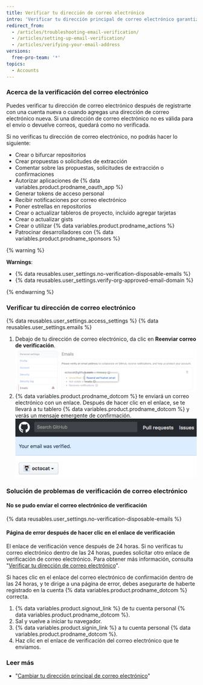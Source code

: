 ```yaml
---
title: Verificar tu dirección de correo electrónico
intro: 'Verificar tu dirección principal de correo electrónico garantiza mayor seguridad, permite que el personal {% data variables.product.prodname_dotcom %} te ayude mejor si olvidas tu contraseña y te brinda acceso a más funciones en {% data variables.product.prodname_dotcom %}.'
redirect_from:
  - /articles/troubleshooting-email-verification/
  - /articles/setting-up-email-verification/
  - /articles/verifying-your-email-address
versions:
  free-pro-team: '*'
topics:
  - Accounts
---
```


### Acerca de la verificación del correo electrónico

Puedes verificar tu dirección de correo electrónico después de registrarte con una cuenta nueva o cuando agregas una dirección de correo electrónico nueva. Si una dirección de correo electrónico no es válida para el envío o devuelve correos, quedará como no verificada.

Si no verificas tu dirección de correo electrónico, no podrás hacer lo siguiente:
  - Crear o bifurcar repositorios
  - Crear propuestas o solicitudes de extracción
  - Comentar sobre las propuestas, solicitudes de extracción o confirmaciones
  - Autorizar aplicaciones de {% data variables.product.prodname_oauth_app %}
  - Generar tokens de acceso personal
  - Recibir notificaciones por correo electrónico
  - Poner estrellas en repositorios
  - Crear o actualizar tableros de proyecto, incluido agregar tarjetas
  - Crear o actualizar gists
  - Crear o utilizar {% data variables.product.prodname_actions %}
  - Patrocinar desarrolladores con {% data variables.product.prodname_sponsors %}

{% warning %}

**Warnings**:

- {% data reusables.user_settings.no-verification-disposable-emails %}
- {% data reusables.user_settings.verify-org-approved-email-domain %}

{% endwarning %}

### Verificar tu dirección de correo electrónico

{% data reusables.user_settings.access_settings %}
{% data reusables.user_settings.emails %}
1. Debajo de tu dirección de correo electrónico, da clic en **Reenviar correo de verificación**. ![Reenviar enlace de verificación por correo electrónico](/assets/images/help/settings/email-verify-button.png)
4. {% data variables.product.prodname_dotcom %} te enviará un correo electrónico con un enlace. Después de hacer clic en el enlace, se te llevará a tu tablero {% data variables.product.prodname_dotcom %} y verás un mensaje emergente de confirmación. ![Mensaje emergente que confirma que se verificó tu correo electrónico](/assets/images/help/settings/email-verification-confirmation-banner.png)

### Solución de problemas de verificación de correo electrónico

#### No se pudo enviar el correo electrónico de verificación

{% data reusables.user_settings.no-verification-disposable-emails %}

#### Página de error después de hacer clic en el enlace de verificación

El enlace de verificación vence después de 24 horas. Si no verificas tu correo electrónico dentro de las 24 horas, puedes solicitar otro enlace de verificación de correo electrónico. Para obtener más información, consulta "[Verificar tu dirección de correo electrónico](/articles/verifying-your-email-address)".

Si haces clic en el enlace del correo electrónico de confirmación dentro de las 24 horas, y te dirige a una página de error, debes asegurarte de haberte registrado en la cuenta {% data variables.product.prodname_dotcom %} correcta.

1. {% data variables.product.signout_link %} de tu cuenta personal {% data variables.product.prodname_dotcom %}.
2. Sal y vuelve a iniciar tu navegador.
3. {% data variables.product.signin_link %} a tu cuenta personal {% data variables.product.prodname_dotcom %}.
4. Haz clic en el enlace de verificación del correo electrónico que te enviamos.

### Leer más

- "[Cambiar tu dirección principal de correo electrónico](/articles/changing-your-primary-email-address)"
